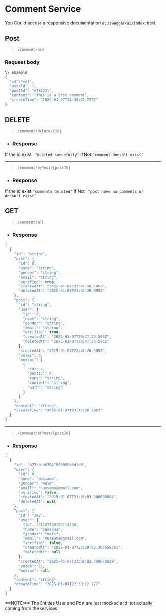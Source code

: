 # Comment Service


You Could access a responsive documentation at ```/swagger-ui/index.html```


## Post


 > ```/comment/add ```

### Request body 
```javascript
\\ example
{
  "id":"ed3",
  "userId": 1,
  "postId": "dfk423l",
  "content": "this is a test comment",
  "createTime": "2025-01-07T22:38:12.727Z"
}
```

## DELETE



 > ```/comment/delete/{id}```

- ### Response 
If the id exist
``` "deleted succefully"``` 
If Not
```"comment doesn't exist"```
___
 > ```/comment/byPost/{postId}```
- ### Response 
If the id exist
```"comments deleted"```
If Not
``` "post have no comments or doesn't exist"```


## GET



>```/comment/all```

- ### Response
```javascript
[
  {
    "id": "string",
    "user": {
      "id": 0,
      "name": "string",
      "gender": "string",
      "email": "string",
      "verified": true,
      "createdAt": "2025-01-07T23:47:26.595Z",
      "deletedAt": "2025-01-07T23:47:26.595Z"
    },
    "post": {
      "id": "string",
      "user": {
        "id": 0,
        "name": "string",
        "gender": "string",
        "email": "string",
        "verified": true,
        "createdAt": "2025-01-07T23:47:26.595Z",
        "deletedAt": "2025-01-07T23:47:26.595Z"
      },
      "createdAt": "2025-01-07T23:47:26.595Z",
      "votes": 0,
      "medias": [
        {
          "id": 0,
          "postId": 0,
          "type": "string",
          "content": "string",
          "path": "string"
        }
      ]
    },
    "content": "string",
    "createTime": "2025-01-07T23:47:26.595Z"
  }
]
```
___

>```/comment/byPost/{postId}```
- ### Response 
```javascript
[
  {
    "id": "677dacde704105389b66d1d5",
    "user": {
      "id": 0,
      "name": "oussama",
      "gender": "male",
      "email": "oussama@gmail.com",
      "verified": false,
      "createdAt": "2025-01-07T23:39:03.308608884",
      "deletedAt": null
    },
    "post": {
      "id": "3e2",
      "user": {
        "id": 353287330190114200,
        "name": "oussama",
        "gender": "male",
        "email": "oussama@gmail.com",
        "verified": false,
        "createdAt": "2025-01-07T23:39:03.308658351",
        "deletedAt": null
      },
      "createdAt": "2025-01-07T23:39:03.308670929",
      "votes": 12,
      "medias": null
    },
    "content": "string",
    "createTime": "2025-01-07T22:38:12.727"
  }
]


```

==NOTE:== 
The Entities User and Post are just mocked and not actually coming from the services 
    
    